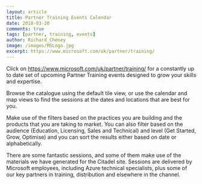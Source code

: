 ```yaml
---
layout: article
title: Partner Training Events Calendar
date: 2018-03-20
comments: true
tags: [partner, training, events]
author: Richard_Cheney
image: /images/MSLogo.jpg
excerpt: https://www.microsoft.com/uk/partner/training/
---
```


Click on <https://www.microsoft.com/uk/partner/training/> for a constantly up to date set of upcoming Partner Training events designed to grow your skills and expertise.

Browse the catalogue using the default tile view, or use the calendar and map views to find the sessions at the dates and locations that are best for you.

Make use of the filters based on the practices you are building and the products that you are taking to market.  You can also filter based on the audience (Education, Licensing, Sales and Technical) and level (Get Started, Grow, Optimise) and you can sort the results either based on date or alphabetically.

There are some fantastic sessions, and some of them make use of the materials we have generated for the Citadel site.  Sessions are delivered by Microsoft employees, including Azure technical specialists, plus some of our key partners in training, distribution and elsewhere in the channel.